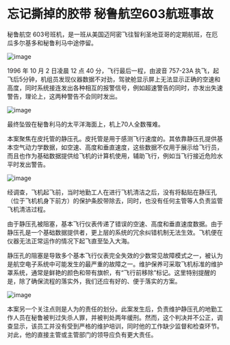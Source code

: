 # 忘记撕掉的胶带 秘鲁航空603航班事故

秘鲁航空 603号班机，是一班从美国迈阿密飞往智利圣地亚哥的定期航班，在厄瓜多尔基多和秘鲁利马中途停留。

![image](https://github.com/user-attachments/assets/4534805c-9e5a-4cf6-bfba-36d229332afb)


1996 年 10 月 2 日凌晨 12 点 40 分，飞行最后一程，由波音 757-23A 执飞，起飞后5分钟，机组员发现仪器数据不对劲，驾驶舱显示屏上无法显示正确的空速和高度，同时系统接连发出各种相互的报警信号，例如超速警告的同时，亦发出失速警告，理论上，这两种警告不会同时发出。

![image](https://github.com/user-attachments/assets/2172c013-70e7-4489-a6c7-fb321735b181)

最终坠毁在秘鲁利马的太平洋海面上，机上70人全数罹难。

本案聚焦在皮托管的静压孔。皮托管是用于感测飞行速度的。其依靠静压孔提供基本空气动力学数据，如空速、高度和垂直速度，这些数据不仅用于展示给飞行员，而且也作为基础数据提供给飞机的计算机使用，辅助飞行，例如当飞行接近危险水平时发出警告。

![image](https://github.com/user-attachments/assets/dfdd166e-95b1-4fff-af45-b1b789e6cacf)


经调查，飞机起飞前，当时地勤工人在进行飞机清洁之后，没有将黏贴在静压孔（位于飞机机身下前方）的保护条胶带除去，同时，也没有任何主管等人负责监管飞机清洁过程。

由于静压孔被阻塞，基本飞行仪表传递了错误的空速、高度和垂直速度数据。由于静压孔是一个基础数据提供者，更上层的系统的冗余纠错机制无法生效。飞机便在仪器无法正常运作的情况下起飞直至坠入大海。

静压孔的阻塞是导致多个基本飞行仪表完全失效的少数常见故障模式之一，被认为是航空电子系统中可能发生的最严重的故障之一。维护保养可采取飞机标准的维护罩系统，通常是鲜艳的颜色和带有旗帜，有“飞行前移除”标记。这里特别提醒的是，除了确保流程的落实外，我们还应有好的、便于落实的方案。

![image](https://github.com/user-attachments/assets/8ae5d3d1-ae88-4391-bc87-dba44f857c4b)


本案另一个关注点则是人为的责任的划分。此案发生后，负责维护静压孔的地勤工作人员在秘鲁被判过失杀人罪，并被判处两年缓刑。然而，这个判决并不公正，调查显示，该员工并没有受到严格的维护培训，同时他的工作缺少监督和检查环节。对此，他的直接主管或主管部门的领导应负有更大责任。
